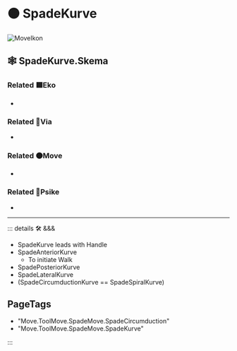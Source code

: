 # 🟠 <move>SpadeKurve</move>

![MoveIkon](/Move/Move_Ikon.png)

## 🕸 SpadeKurve.Skema

### Related 🟩<eko>Eko</eko>

-

### Related 🔻<via>Via</via>

-

### Related 🟠<move>Move</move>

-

### Related 💜<psike>Psike</psike>

-

---

<!-- =================================================== -->
<!-- =================================================== -->
<!-- =================================================== -->
<!-- =================================================== -->
<!-- =================================================== -->
::: details 🛠 <dev>&&&</dev>

- SpadeKurve leads with Handle
- SpadeAnteriorKurve
    - To initiate Walk
- SpadePosteriorKurve
- SpadeLateralKurve
- (SpadeCircumductionKurve == SpadeSpiralKurve)

<h2>PageTags</h2>

- "Move.ToolMove.SpadeMove.SpadeCircumduction"
- "Move.ToolMove.SpadeMove.SpadeKurve"

:::

